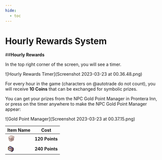 ```yaml
---
hide:
  - toc
---
```

# Hourly Rewards System

##**Hourly Rewards**

In the top right corner of the screen, you will see a timer.

![Hourly Rewards Timer](Screenshot 2023-03-23 at 00.36.48.png)

For every hour in the game (characters on @autotrade do not count), you will receive **10 Coins** that can be exchanged for symbolic prizes.

You can get your prizes from the NPC Gold Point Manager in Prontera Inn, or press on the timer anywhere to make the NPC Gold Point Manager appear:

![Gold Point Manager](Screenshot 2023-03-23 at 00.37.15.png)

| Item Name        | Cost  |
|------------------|-------|
| ![Gift Box](img/644.gif)  | **120 Points** |
| ![Old Blue Box](img/603.gif) | **240 Points** |
